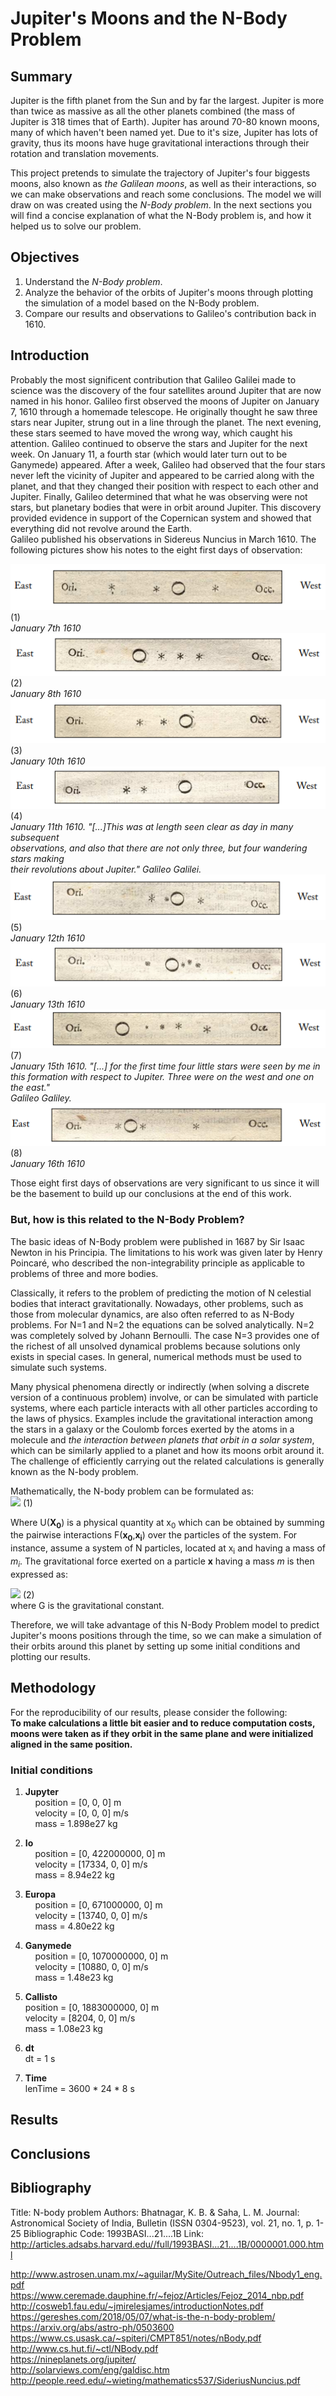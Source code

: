 # Jupiter's Moons and the N-Body Problem

## Summary
Jupiter is the fifth planet from the Sun and by far the largest. Jupiter is more than twice as massive as all the other planets combined (the mass of Jupiter is 318 times that of Earth). Jupiter has around 70-80 known moons, many of which haven't been named yet. Due to it's size, Jupiter has lots of gravity, thus its moons have huge gravitational interactions through their rotation and translation movements.

This project pretends to simulate the trajectory of Jupiter's four biggests moons, also known as _the Galilean moons_, as well as their interactions, so we can make observations and reach some conclusions. The model we will draw on was created using the _N-Body problem_. In the next sections you will find a concise explanation of what the N-Body problem is, and how it helped us to solve our problem.

## Objectives
1) Understand the _N-Body problem_.
2) Analyze the behavior of the orbits of Jupiter's moons through plotting the simulation of a model based on the N-Body problem.
3) Compare our results and observations to Galileo's contribution back in 1610.

## Introduction
Probably the most significent contribution that Galileo Galilei made to science was the discovery of the four satellites around Jupiter that are now named in his honor. Galileo first observed the moons of Jupiter on January 7, 1610 through a homemade telescope. He originally thought he saw three stars near Jupiter, strung out in a line through the planet. The next evening, these stars seemed to have moved the wrong way, which caught his attention. Galileo continued to observe the stars and Jupiter for the next week. On January 11, a fourth star (which would later turn out to be Ganymede) appeared. After a week, Galileo had observed that the four stars never left the vicinity of Jupiter and appeared to be carried along with the planet, and that they changed their position with respect to each other and Jupiter. Finally, Galileo determined that what he was observing were not stars, but planetary bodies that were in orbit around Jupiter. This discovery provided evidence in support of the Copernican system and showed that everything did not revolve around the Earth.<br>
Galileo published his observations in Sidereus Nuncius in March 1610. The following pictures show his notes to the eight first days of observation:<br>

![(1) January 7th 1610](pictures/pictures/january7th.png) (1)<br>
_January 7th 1610_<br>
![(2) January 8th 1610](pictures/pictures/january8th.png) (2)<br>
_January 8th 1610_<br>
![(3) January 10th 1610](pictures/pictures/january10th.png) (3)<br>
_January 10th 1610_<br>
![(4) January 11th 1610](pictures/pictures/january11th.png) (4)<br>
_January 11th 1610. "[...]This was at length seen clear as day in many subsequent<br>
observations, and also that there are not only three, but four wandering stars making<br> 
their revolutions about Jupiter." Galileo Galilei._<br>
![(5) January 12th 1610](pictures/pictures/january12th.png) (5)<br>
_January 12th 1610_<br>
![(6) January 13th 1610](pictures/pictures/january13th.png) (6)<br>
_January 13th 1610_<br>
![(7) January 15th 1610](pictures/pictures/january15th.png) (7)<br>
_January 15th 1610. "[...] for the first time four little stars were seen by me in<br>
this formation with respect to Jupiter. Three were on the west and one on the east."<br>
Galileo Galiley._<br>
![(8) January 16th 1610](pictures/pictures/january16th.png) (8)<br>
_January 16th 1610_<br>

Those eight first days of observations are very significant to us since it will be the basement to build up our conclusions at the end of this work.

### But, how is this related to the N-Body Problem?

The basic ideas of N-Body problem were published in 1687 by Sir Isaac Newton in his Principia. The limitations to his work was given later by Henry Poincaré, who described the non-integrability principle as applicable to problems of three and more bodies.

Classically, it refers to the problem of predicting the motion of N celestial bodies that interact gravitationally. Nowadays, other problems, such as those from molecular dynamics, are also often referred to as N-Body problems. For N=1 and N=2 the equations can be solved analytically. N=2 was completely solved by Johann Bernoulli. The case N=3 provides one of the richest of all unsolved dynamical problems because solutions only exists in special cases. In general, numerical methods must be used to simulate such systems.

Many physical phenomena directly or indirectly (when solving a discrete version of a continuous problem) involve, or can be simulated with particle systems, where each particle interacts with all other particles according to the laws of physics. Examples include the gravitational interaction among the stars in a galaxy or the Coulomb forces exerted by the atoms in a molecule and _the interaction between planets that orbit in a solar system_, which can be similarly applied to a planet and how its moons orbit around it. The challenge of efficiently carrying out the related calculations is generally known as the N-body problem.

Mathematically, the N-body problem can be formulated as:<br>
<img src="http://latex.codecogs.com/svg.latex?U(x_{0}) = \sum_{i}F(x_{0},x_{i})" border="0"/> (1)<br>

Where U(**X<sub>0</sub>**) is a physical quantity at x<sub>0</sub> which can be obtained by summing the pairwise
interactions F(**x<sub>0</sub>**,**x<sub>i</sub>**) over the particles of the system. For instance, assume a system of
N particles, located at x<sub>i</sub> and having a mass of _m<sub>i</sub>_. The gravitational force exerted on a
particle **x** having a mass _m_ is then expressed as:<br>

<img src="http://latex.codecogs.com/svg.latex?F(x) = \sum_{i=1}^{N} Gmm_{i}\frac{x-x_{i}}{\left | x-x_{i} \right |^{3}}" border="0"/>  (2)<br>
where G is the gravitational constant.

Therefore, we will take advantage of this N-Body Problem model to predict Jupiter's moons positions through the time, so we can make a simulation of their orbits around this planet by setting up some initial conditions and plotting our results.

## Methodology
For the reproducibility of our results, please consider the following: <br>
**To make calculations a little bit easier and to reduce computation costs, moons were taken as if they orbit in the same plane and were initialized aligned in the same position.**
### Initial conditions
1) **Jupyter** <br> 
&nbsp;&nbsp;&nbsp; position = [0, 0, 0] m <br>
&nbsp;&nbsp;&nbsp; velocity = [0, 0, 0] m/s <br>
&nbsp;&nbsp;&nbsp; mass = 1.898e27 kg <br>
2) **Io** <br>
&nbsp;&nbsp;&nbsp; position = [0, 422000000, 0] m <br>
&nbsp;&nbsp;&nbsp; velocity = [17334, 0, 0] m/s <br>
&nbsp;&nbsp;&nbsp; mass = 8.94e22 kg <br>
3) **Europa** <br>
&nbsp;&nbsp;&nbsp; position = [0, 671000000, 0] m <br>
&nbsp;&nbsp;&nbsp; velocity = [13740, 0, 0] m/s <br>
&nbsp;&nbsp;&nbsp; mass = 4.80e22 kg <br>
4) **Ganymede** <br>
&nbsp;&nbsp;&nbsp; position = [0, 1070000000, 0] m <br>
&nbsp;&nbsp;&nbsp; velocity = [10880, 0, 0] m/s <br> 
&nbsp;&nbsp;&nbsp; mass = 1.48e23 kg <br>

5) **Callisto** <br>
position = [0, 1883000000, 0] m <br>
velocity = [8204, 0, 0] m/s <br>
mass = 1.08e23 kg <br>

6) **dt** <br>
dt = 1 s <br>

7) **Time** <br>
lenTime = 3600 * 24 * 8 s <br>

## Results

## Conclusions

## Bibliography

Title: N-body problem
Authors: Bhatnagar, K. B. & Saha, L. M.
Journal: Astronomical Society of India, Bulletin (ISSN 0304-9523), vol. 21, no. 1, p. 1-25
Bibliographic Code: 1993BASI...21....1B
Link: http://articles.adsabs.harvard.edu//full/1993BASI...21....1B/0000001.000.html

http://www.astrosen.unam.mx/~aguilar/MySite/Outreach_files/Nbody1_eng.pdf<br>
https://www.ceremade.dauphine.fr/~fejoz/Articles/Fejoz_2014_nbp.pdf<br>
http://cosweb1.fau.edu/~jmirelesjames/introductionNotes.pdf<br>
https://gereshes.com/2018/05/07/what-is-the-n-body-problem/<br>
https://arxiv.org/abs/astro-ph/0503600<br>
https://www.cs.usask.ca/~spiteri/CMPT851/notes/nBody.pdf<br>
http://www.cs.hut.fi/~ctl/NBody.pdf<br>
https://nineplanets.org/jupiter/ <br>
http://solarviews.com/eng/galdisc.htm <br>
http://people.reed.edu/~wieting/mathematics537/SideriusNuncius.pdf <br>
